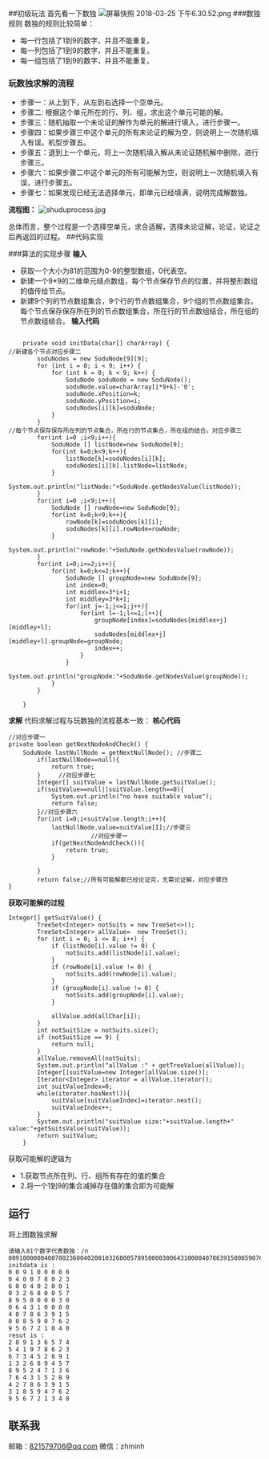 ##初级玩法
首先看一下数独
![屏幕快照 2018-03-25 下午6.30.52.png](https://upload-images.jianshu.io/upload_images/5222498-22ede8d7175600a3.png?imageMogr2/auto-orient/strip%7CimageView2/2/w/1240)
###数独规则
数独的规则比较简单：
* 每一行包括了1到9的数字，并且不能重复。
* 每一列包括了1到9的数字，并且不能重复。
* 每一组包括了1到9的数字，并且不能重复。

### 玩数独求解的流程
* 步骤一：从上到下，从左到右选择一个空单元。
* 步骤二: 根据这个单元所在的行、列、组，求出这个单元可能的解。
* 步骤三：随机抽取一个未论证的解作为单元的解进行填入，进行步骤一。
* 步骤四：如果步骤三中这个单元的所有未论证的解为空，则说明上一次随机填入有误。机型步骤五。
* 步骤五：退到上一个单元，将上一次随机填入解从未论证随机解中删除，进行步骤三。
* 步骤六：如果步骤二中这个单元的所有可能解为空，则说明上一次随机填入有误，进行步骤五。
* 步骤七：如果发现已经无法选择单元，即单元已经填满，说明完成解数独。

**流程图：**
![shuduprocess.jpg](https://upload-images.jianshu.io/upload_images/5222498-76c16c6f44e9603f.jpg?imageMogr2/auto-orient/strip%7CimageView2/2/w/1240)

总体而言，整个过程是一个选择空单元，求合适解，选择未论证解，论证，论证之后再返回的过程。
##代码实现

###算法的实现步骤
**输入**
* 获取一个大小为81的范围为0-9的整型数组，0代表空。
* 新建一个9*9的二维单元结点数组，每个节点保存节点的位置，并将整形数组的值传给节点。
* 新建9个列的节点数组集合，9个行的节点数组集合，9个组的节点数组集合。每个节点保存保存所在列的节点数组集合，所在行的节点数组结合，所在组的节点数组结合。
**输入代码**
```

	private void initData(char[] charArray) {
//新建各个节点对应步骤二
		soduNodes = new SoduNode[9][9];
		for (int i = 0; i < 9; i++) {
			for (int k = 0; k < 9; k++) {
				SoduNode soduNode = new SoduNode();
				soduNode.value=charArray[i*9+k]-'0';
				soduNode.xPosition=k;
				soduNode.yPosition=i;
				soduNodes[i][k]=soduNode;
			}
		}
//每个节点保存保存所在列的节点集合，所在行的节点集合，所在组的结合。对应步骤三
		for(int i=0 ;i<9;i++){
			SoduNode [] listNode=new SoduNode[9];
			for(int k=0;k<9;k++){
				listNode[k]=soduNodes[i][k];
				soduNodes[i][k].listNode=listNode;
			}
			System.out.println("listNode:"+SoduNode.getNodesValue(listNode));
		}
		for(int i=0 ;i<9;i++){
			SoduNode [] rowNode=new SoduNode[9];
			for(int k=0;k<9;k++){
				rowNode[k]=soduNodes[k][i];
				soduNodes[k][i].rowNode=rowNode;
			}
			System.out.println("rowNode:"+SoduNode.getNodesValue(rowNode));
		}
		for(int i=0;i<=2;i++){
			for(int k=0;k<=2;k++){
				SoduNode [] groupNode=new SoduNode[9];
				int index=0;
				int middlex=3*i+1;
				int middley=3*k+1;
				for(int j=-1;j<=1;j++){
					for(int l=-1;l<=1;l++){
						groupNode[index]=soduNodes[middlex+j][middley+l];
						soduNodes[middlex+j][middley+l].groupNode=groupNode;
						index++;
					}
				}
				System.out.println("groupNode:"+SoduNode.getNodesValue(groupNode));
			}
		}
	
	}
```
**求解**
代码求解过程与玩数独的流程基本一致：
**核心代码**
```
//对应步骤一
private boolean getNextNodeAndCheck() {
	SoduNode lastNullNode = getNextNullNode(); //步骤二
		if(lastNullNode==null){
			return true;
		}     //对应步骤七
		Integer[] suitValue = lastNullNode.getSuitValue();
		if(suitValue==null||suitValue.length==0){
			System.out.println("no have suitable value");
			return false;
		}//对应步骤六
		for(int i=0;i<suitValue.length;i++){
			lastNullNode.value=suitValue[I];//步骤三
                       //对应步骤一
			if(getNextNodeAndCheck()){
				return true;
			}
			
		}
		return false;//所有可能解都已经论证完，无需论证解，对应步骤四
}
```
**获取可能解的过程**
```
Integer[] getSuitValue() {
    	TreeSet<Integer> notSuits = new TreeSet<>();
		TreeSet<Integer> allValue=	new TreeSet();
		for (int i = 0; i <= 8; i++) {
			if (listNode[i].value != 0) {
				notSuits.add(listNode[i].value);
			}
			if (rowNode[i].value != 0) {
				notSuits.add(rowNode[i].value);
			}
			if (groupNode[i].value != 0) {
				notSuits.add(groupNode[i].value);
			}
			
			allValue.add(allChar[i]);
		}
		int notSuitSize = notSuits.size();
		if (notSuitSize == 9) {
			return null;
		}
		allValue.removeAll(notSuits);
		System.out.println("allValue :" + getTreeValue(allValue));
		Integer[]suitValue=new Integer[allValue.size()];
		Iterator<Integer> iterator = allValue.iterator();
		int suitValueIndex=0;
		while(iterator.hasNext()){
			suitValue[suitValueIndex]=iterator.next();
			suitValueIndex++;
		}
		System.out.println("suitValue size:"+suitValue.length+" value:"+getSuitsValue(suitValue));
		return suitValue;
	}
```
获取可能解的逻辑为
* 1.获取节点所在列、行、组所有存在的值的集合
* 2.将一个1到9的集合减掉存在值的集合即为可能解
## 运行
将上图数独求解
 ```
请输入81个数字代表数独：/n
009100000040078023600402001032680057895000030064310000407863915008590762956721040
initdata is :
0 0 9 1 0 0 0 0 0 
0 4 0 0 7 8 0 2 3 
6 0 0 4 0 2 0 0 1 
0 3 2 6 8 0 0 5 7 
8 9 5 0 0 0 0 3 0 
0 6 4 3 1 0 0 0 0 
4 0 7 8 6 3 9 1 5 
0 0 8 5 9 0 7 6 2 
9 5 6 7 2 1 0 4 0 
resut is :
2 8 9 1 3 6 5 7 4 
5 4 1 9 7 8 6 2 3 
6 7 3 4 5 2 8 9 1 
1 3 2 6 8 9 4 5 7 
8 9 5 2 4 7 1 3 6 
7 6 4 3 1 5 2 8 9 
4 2 7 8 6 3 9 1 5 
3 1 8 5 9 4 7 6 2 
9 5 6 7 2 1 3 4 8 
```
## 联系我
邮箱：821579706@qq.com
微信：zhminh